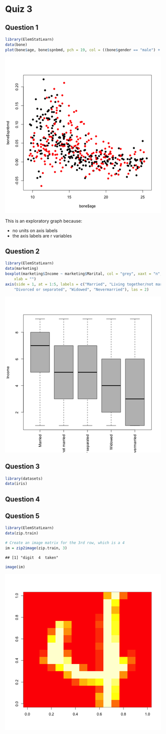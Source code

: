 Quiz 3
========================================================

Question 1
----------


```r
library(ElemStatLearn)
data(bone)
plot(bone$age, bone$spnbmd, pch = 19, col = ((bone$gender == "male") + 1))
```

![plot of chunk unnamed-chunk-1](figure/unnamed-chunk-1.png) 


This is an exploratory graph because:
* no units on axis labels
* the axis labels are r variables

Question 2
----------


```r
library(ElemStatLearn)
data(marketing)
boxplot(marketing$Income ~ marketing$Marital, col = "grey", xaxt = "n", ylab = "Income", 
    xlab = "")
axis(side = 1, at = 1:5, labels = c("Married", "Living together/not married", 
    "Divorced or separated", "Widowed", "Nevermarried"), las = 2)
```

![plot of chunk unnamed-chunk-2](figure/unnamed-chunk-2.png) 


Question 3
----------


```r
library(datasets)
data(iris)
```


Question 4
----------

Question 5
----------


```r
library(ElemStatLearn)
data(zip.train)
```



```r
# Create an image matrix for the 3rd row, which is a 4
im = zip2image(zip.train, 3)
```

```
## [1] "digit  4  taken"
```

```r
image(im)
```

![plot of chunk unnamed-chunk-5](figure/unnamed-chunk-5.png) 



